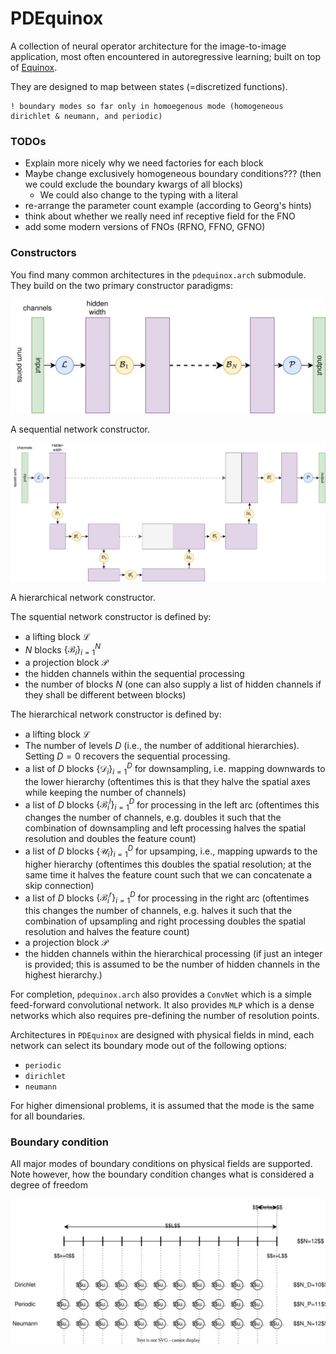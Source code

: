 # PDEquinox

A collection of neural operator architecture for the image-to-image application,
most often encountered in autoregressive learning; built on top of
[Equinox](https://github.com/patrick-kidger/equinox).

They are designed to map between states (=discretized functions).

    ! boundary modes so far only in homoegenous mode (homogeneous dirichlet & neumann, and periodic)

### TODOs

* Explain more nicely why we need factories for each block
* Maybe change exclusively homogeneous boundary conditions??? (then we could
  exclude the boundary kwargs of all blocks)
  * We could also change to the typing with a literal
* re-arrange the parameter count example (according to Georg's hints)
* think about whether we really need inf receptive field for the FNO
* add some modern versions of FNOs (RFNO, FFNO, GFNO)

### Constructors

You find many common architectures in the `pdequinox.arch` submodule. They build
on the two primary constructor paradigms:

![](img/sequential_net.svg)

A sequential network constructor.

![](img/hierarchical_net.svg)

A hierarchical network constructor.

The squential network constructor is defined by:
* a lifting block $\mathcal{L}$
* $N$ blocks $\left \{ \mathcal{B}_i \right\}_{i=1}^N$
* a projection block $\mathcal{P}$
* the hidden channels within the sequential processing
* the number of blocks $N$ (one can also supply a list of hidden channels if they shall be different between blocks)

The hierarchical network constructor is defined by:
* a lifting block $\mathcal{L}$
* The number of levels $D$ (i.e., the number of additional hierarchies). Setting $D = 0$ recovers the sequential processing.
* a list of $D$ blocks $\left \{ \mathcal{D}_i \right\}_{i=1}^D$ for
  downsampling, i.e. mapping downwards to the lower hierarchy (oftentimes this
  is that they halve the spatial axes while keeping the number of channels)
* a list of $D$ blocks $\left \{ \mathcal{B}_i^l \right\}_{i=1}^D$ for
  processing in the left arc (oftentimes this changes the number of channels,
  e.g. doubles it such that the combination of downsampling and left processing
  halves the spatial resolution and doubles the feature count)
* a list of $D$ blocks $\left \{ \mathcal{U}_i \right\}_{i=1}^D$ for upsamping,
  i.e., mapping upwards to the higher hierarchy (oftentimes this doubles the
  spatial resolution; at the same time it halves the feature count such that we
  can concatenate a skip connection)
* a list of $D$ blocks $\left \{ \mathcal{B}_i^r \right\}_{i=1}^D$ for
  processing in the right arc (oftentimes this changes the number of channels,
  e.g. halves it such that the combination of upsampling and right processing
  doubles the spatial resolution and halves the feature count)
* a projection block $\mathcal{P}$
* the hidden channels within the hierarchical processing (if just an integer is
  provided; this is assumed to be the number of hidden channels in the highest
  hierarchy.)

For completion, `pdequinox.arch` also provides a `ConvNet` which is a simple
feed-forward convolutional network. It also provides `MLP` which is a dense
networks which also requires pre-defining the number of resolution points.


Architectures in `PDEquinox` are designed with physical fields in mind, each
network can select its boundary mode out of the following options:
* `periodic`
* `dirichlet`
* `neumann`

For higher dimensional problems, it is assumed that the mode is the same for all
boundaries.

### Boundary condition

All major modes of boundary conditions on physical fields are supported. Note
however, how the boundary condition changes what is considered a degree of
freedom

![](img/three_boundary_conditions.svg)